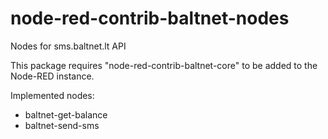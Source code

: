 # node-red-contrib-baltnet-nodes
Nodes for sms.baltnet.lt API

This package requires "node-red-contrib-baltnet-core" to be added to the Node-RED instance.

Implemented nodes:
* baltnet-get-balance
* baltnet-send-sms